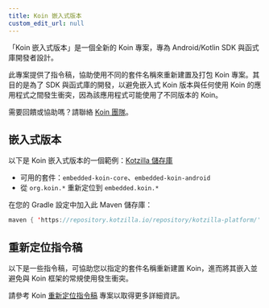 ```yaml
---
title: Koin 嵌入式版本
custom_edit_url: null
---
```


「Koin 嵌入式版本」是一個全新的 Koin 專案，專為 Android/Kotlin SDK 與函式庫開發者設計。

此專案提供了指令稿，協助使用不同的套件名稱來重新建置及打包 Koin 專案。其目的是為了 SDK 與函式庫的開發，以避免嵌入式 Koin 版本與任何使用 Koin 的應用程式之間發生衝突，因為該應用程式可能使用了不同版本的 Koin。

需要回饋或協助嗎？請聯絡 [Koin 團隊](mailto:koin@kotzilla.io)。

## 嵌入式版本

以下是 Koin 嵌入式版本的一個範例：[Kotzilla 儲存庫](https://repository.kotzilla.io/#browse/browse:Koin-Embedded)
- 可用的套件：`embedded-koin-core`、`embedded-koin-android`
- 從 `org.koin.*` 重新定位到 `embedded.koin.*`

在您的 Gradle 設定中加入此 Maven 儲存庫：
```kotlin
maven { 'https://repository.kotzilla.io/repository/kotzilla-platform/' }
```

## 重新定位指令稿

以下是一些指令稿，可協助您以指定的套件名稱重新建置 Koin，進而將其嵌入並避免與 Koin 框架的常規使用發生衝突。

請參考 Koin [重新定位指令稿](https://github.com/InsertKoinIO/koin-embedded?tab=readme-ov-file#koin-relocation-scripts) 專案以取得更多詳細資訊。